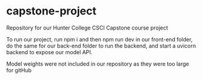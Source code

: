 # capstone-project
Repository for our Hunter College CSCI Capstone course project

To run our project, run npm i and then npm run dev in our front-end folder,
do the same for our back-end folder to run the backend,
and start a uvicorn backend to expose our model API.

Model weights were not included in our repository as they were too large for gitHub